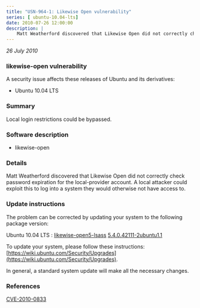 ```yaml
---
title: "USN-964-1: Likewise Open vulnerability"
series: [ ubuntu-10.04-lts]
date: 2010-07-26 12:00:00
description: |
    Matt Weatherford discovered that Likewise Open did not correctly check password expiration for the local-provider account. A local attacker could exploit this to log into a system they would otherwise not have access to. 
--- 
```

 
 

*26 July 2010*

### likewise-open vulnerability

A security issue affects these releases of Ubuntu and its derivatives:

* Ubuntu 10.04 LTS

### Summary

Local login restrictions could be bypassed. 

### Software description

* likewise-open 

### Details

Matt Weatherford discovered that Likewise Open did not correctly check password expiration for the local-provider account. A local attacker could exploit this to log into a system they would otherwise not have access to. 

### Update instructions

The problem can be corrected by updating your system to the following package version:

Ubuntu 10.04 LTS
 : [likewise-open5-lsass](https://launchpad.net/ubuntu/+source/likewise-open) <span> [5.4.0.42111-2ubuntu1.1](https://launchpad.net/ubuntu/+source/likewise-open/5.4.0.42111-2ubuntu1.1) </span> 

To update your system, please follow these instructions: [https://wiki.ubuntu.com/Security/Upgrades](https://wiki.ubuntu.com/Security/Upgrades).

In general, a standard system update will make all the necessary changes. 

### References

 
 [CVE-2010-0833](http://people.ubuntu.com/~ubuntu-security/cve/CVE-2010-0833)
 

